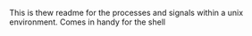 This is thew readme for the processes and signals within a unix environment. Comes in handy for the shell
